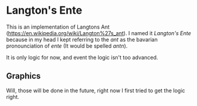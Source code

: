 # Langton's Ente

This is an implementation of Langtons Ant (https://en.wikipedia.org/wiki/Langton%27s_ant).
I named it _Langton's Ente_ because in my head I kept referring to the _ant_ as the bavarian pronounciation of _ente_ (It would be spelled _antn_).

It is only logic for now, and event the logic isn't too advanced.

## Graphics

Will, those will be done in the future, right now I first tried to get the logic right.